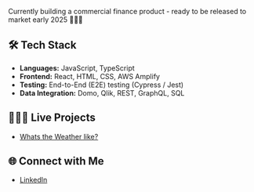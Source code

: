 Currently building a commercial finance product - ready to be released to market early 2025 🕺🏻🚀

## 🛠️ Tech Stack

- **Languages:** JavaScript, TypeScript
- **Frontend:** React, HTML, CSS, AWS Amplify
- **Testing:** End-to-End (E2E) testing (Cypress / Jest)
- **Data Integration:** Domo, Qlik, REST, GraphQL, SQL

## 👷🏼‍♂️ Live Projects 

- [Whats the Weather like?](https://whatstheweatherlike.vercel.app/)

## 🌐 Connect with Me

- [LinkedIn](https://www.linkedin.com/in/gregmunro90/)
